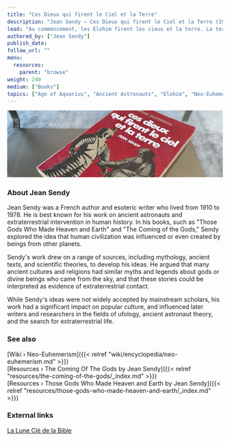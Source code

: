 ```yaml
---
title: "Ces Dieux qui firent le Ciel et la Terre"
description: "Jean Sendy — Ces Dieux qui firent le Ciel et la Terre (1969)"
lead: "Au commencement, les Elohim firent les cieux et la terre. La terre était déserte et vide... Les Célestes dirent: Qu'il y ait de la lumière... Qu'il y ait un espace au milieu des eaux... Relisant avec rigueur, au pied de la lettre, la Genèse, Jean Sendy y voit non quelque épopée légendaire mais un récit historique et véridique, dont les descriptions, la chronologie correspondent et s'accordent avec les plus récentes découvertes des sciences contemporaines. Qu'il s'agisse de la Grande Glaciation, du Déluge, des techniques plus qu'humaines utilisées à Baalbek, en Egypte, au Pérou... Longtemps déformée par un catholicisme étroit out rejetée par un athéïsme sectaire, la lecture de la Genèse aujourd'hui se renouvelle. Tandis que des fusées sillonnent le ciel, que l'homme marche sur la Lune, les Dieux cosmonautes que Sendy voit à l'oeuvre dans la Genèse acquièrent vraisemblance et, selon l'auteur, l'exploration de la Lune apportera d'étonnantes confirmations à la thèse qu'il soutient..."
authored_by: ["Jean Sendy"]
publish_date:
follow_url: ""
menu:
  resources:
    parent: "browse"
weight: 240
medium: ["Books"]
topics: ["Age of Aquarius", "Ancient Astronauts", "Elohim", "Neo-Euhemerism", "Precession"]
---
```


![Image](images/ces-dieux-qui-firent-le-ciel-et-la-terre-book.jpg "Ces Dieux qui firent le Ciel et la Terre 1969 — Jean Sendy")

### About Jean Sendy

Jean Sendy was a French author and esoteric writer who lived from 1910 to 1978. He is best known for his work on ancient astronauts and extraterrestrial intervention in human history. In his books, such as "Those Gods Who Made Heaven and Earth" and "The Coming of the Gods," Sendy explored the idea that human civilization was influenced or even created by beings from other planets.

Sendy's work drew on a range of sources, including mythology, ancient texts, and scientific theories, to develop his ideas. He argued that many ancient cultures and religions had similar myths and legends about gods or divine beings who came from the sky, and that these stories could be interpreted as evidence of extraterrestrial contact.

While Sendy's ideas were not widely accepted by mainstream scholars, his work had a significant impact on popular culture, and influenced later writers and researchers in the fields of ufology, ancient astronaut theory, and the search for extraterrestrial life.

### See also

[Wiki › Neo-Euhemerism]({{< relref "wiki/encyclopedia/neo-euhemerism.md" >}})</br>
[Resources › The Coming Of The Gods by Jean Sendy]({{< relref "resources/the-coming-of-the-gods/_index.md" >}})</br>
[Resources › Those Gods Who Made Heaven and Earth by Jean Sendy]({{< relref "resources/those-gods-who-made-heaven-and-earth/_index.md" >}})</br>

### External links

[La Lune Clé de la Bible](https://books.google.ch/books/about/La_lune_cl%C3%A9_de_la_bible.html?id=Q8ECrgEACAAJ)</br>
